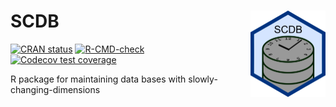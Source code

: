 # SCDB <a href="https://ssi-dk.github.io/SCDB/"><img src="man/figures/logo.png" align="right" height="138" alt="SCDB website" /></a>
[![CRAN status](https://www.r-pkg.org/badges/version/SCDB)](https://CRAN.R-project.org/package=SCDB)
[![R-CMD-check](https://github.com/ssi-dk/SCDB/actions/workflows/R-CMD-check.yaml/badge.svg)](https://github.com/ssi-dk/SCDB/actions/workflows/R-CMD-check.yaml)
[![Codecov test coverage](https://codecov.io/gh/ssi-dk/SCDB/branch/main/graph/badge.svg)](https://app.codecov.io/gh/ssi-dk/SCDB?branch=main)


R package for maintaining data bases with slowly-changing-dimensions
